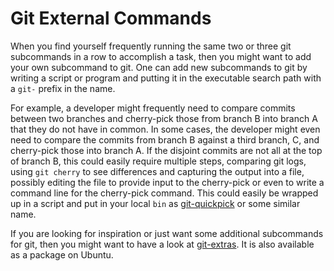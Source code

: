 # Git External Commands #

When you find yourself frequently running the same two or three git
subcommands in a row to accomplish a task, then you might want to add
your own subcommand to git.  One can add new subcommands to git by
writing a script or program and putting it in the executable search
path with a `git-` prefix in the name.

For example, a developer might frequently need to compare commits
between two branches and cherry-pick those from branch B into branch A
that they do not have in common.  In some cases, the developer might
even need to compare the commits from branch B against a third branch,
C, and cherry-pick those into branch A.  If the disjoint commits are
not all at the top of branch B, this could easily require multiple
steps, comparing git logs, using `git cherry` to see differences and
capturing the output into a file, possibly editing the file to provide
input to the cherry-pick or even to write a command line for the
cherry-pick command.  This could easily be wrapped up in a script and
put in your local `bin` as
[git-quickpick](https://gist.github.com/Dyrcona/4629200) or some
similar name.

If you are looking for inspiration or just want some additional
subcommands for git, then you might want to have a look at
[git-extras](https://github.com/tj/git-extras).  It is also available
as a package on Ubuntu.
